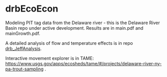 # drbEcoEcon
Modeling PIT tag data from the Delaware river - this is the Delaware River Basin repo under active development. Results are in main.pdf and mainGrowth.pdf.   

A detailed analysis of flow and temperature effects is in repo [drb_JeffAnalysis](https://github.com/walkerjeffd/sheds-des).   

Interactive movement explorer is in TAME: https://www.usgs.gov/apps/ecosheds/tame/#/projects/delaware-river-ny-pa-trout-sampling .
